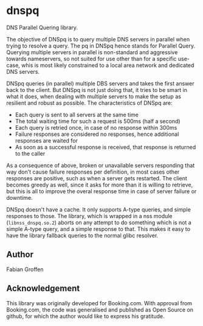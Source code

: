 dnspq
=====

DNS Parallel Quering library.

The objective of DNSpq is to query multiple DNS servers in parallel when
trying to resolve a query.  The pq in DNSpq hence stands for Parallel
Query.  Querying multiple servers in parallel is non-standard and
aggressive towards nameservers, so not suited for use other than for a
specific use-case, whis is most likely constrained to a local area
network and dedicated DNS servers.

DNSpq queries (in parallel) multiple DBS servers and takes the first
answer back to the client.  But DNSpq is not just doing that, it tries
to be smart in what it does, when dealing with multiple servers to make
the setup as resilient and robust as possible.  The characteristics of
DNSpq are:

- Each query is sent to all servers at the same time
- The total waiting time for such a request is 500ms (half a second)
- Each query is retried once, in case of no response within 300ms
- Failure responses are considered no responses, hence additional
  responses are waited for
- As soon as a successful response is received, that response is
  returned to the caller

As a consequence of above, broken or unavailable servers responding that
way don't cause failure responses per definition, in most cases other
responses are positive, such as when a server gets restarted.  The
client becomes greedy as well, since it asks for more than it is willing
to retrieve, but this is all to improve the overal response time in case
of server failure or downtime.

DNSpq doesn't have a cache.  It only supports A-type queries, and simple
responses to those.  The library, which is wrapped in a nss module
(`libnss_dnspq.so.2`) aborts on any attempt to do something which is not
a simple A-type query, and a simple response to that.  This makes it
easy to have the library fallback queries to the normal glibc resolver.


Author
------
Fabian Groffen


Acknowledgement
---------------
This library was originally developed for Booking.com.  With approval
from Booking.com, the code was generalised and published as Open Source
on github, for which the author would like to express his gratitude.
